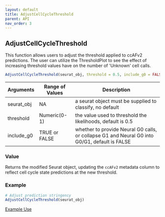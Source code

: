 ```yaml
---
layout: default
title: AdjustCellCycleThreshold
parent: API
nav_order: 3
---
```


## AdjustCellCycleThreshold

This function allows users to adjust the threshold applied to ccAFv2
predictions. The user can utilize the ThresholdPlot to see the effect of
increasing threshold values have on the number of 'Unknown' cell calls.

``` r        
AdjustCellCycleThreshold(seurat_obj, threshold = 0.5, include_g0 = FALSE)
```

| Arguments  | Range of Values | Description                                                                                   |
|--------------|--------------|------------------------------------|
| seurat_obj | NA              | a seurat object must be supplied to classify, no default                                      |
| threshold  | Numeric(0-1)    | the value used to threshold the likelihoods, default is 0.5                                   |
| include_g0 | TRUE or FALSE   | whether to provide Neural G0 calls, or collapse G1 and Neural G0 into G0/G1, default is FALSE |

### Value

Returns the modified Seurat object, updating the `ccAFv2` metadata
column to reflect cell cycle state predictions at the new threshold.

### Example

``` r
# Adjust prediction stringency
AdjustCellCycleThreshold(seurat_obj)
```

[Example
Use](https://rlhoove1.github.io/tryingmybest/src/Choosing_Threshold.html)
